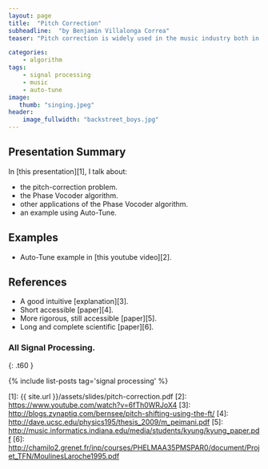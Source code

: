 ```yaml
---
layout: page
title:  "Pitch Correction"
subheadline:  "by Benjamin Villalonga Correa"
teaser: "Pitch correction is widely used in the music industry both in real time and in post-production situations. Depending on the original quality of an artist, pitch correcting techniques can range from allowing an already good performance to become excellent (as far as tuning is concerned) to making a terrible one sound robotic and surprisingly late-90-ish. From an engineering point of view, the difficulty of these algorithms boils down to being able to manipulate independently time scales and frequencies in a signal. One algorithm that achieves this is the Phase Vocoder, which is discussed in this presentation. Its range of application goes beyond pitch correcting purposes, so more insight in the kind of problems that it tackles will also be given. An example of the commercial software Auto-Tune is also linked."

categories:
    - algorithm
tags:
    - signal processing
    - music
    - auto-tune
image:
   thumb: "singing.jpeg"
header:
    image_fullwidth: "backstreet_boys.jpg"
---
```

<!-- Page Content Starts Here -->

## Presentation Summary
In [this presentation][1], I talk about:

  * the pitch-correction problem.
  * the Phase Vocoder algorithm.
  * other applications of the Phase Vocoder algorithm.
  * an example using Auto-Tune.


## Examples
  * Auto-Tune example in [this youtube video][2].

## References
  * A good intuitive [explanation][3].
  * Short accessible [paper][4].
  * More rigorous, still accessible [paper][5].
  * Long and complete scientific [paper][6].

### All Signal Processing.
{: .t60 }

{% include list-posts tag='signal processing' %}

[1]: {{ site.url }}/assets/slides/pitch-correction.pdf
[2]: https://www.youtube.com/watch?v=6fTh0WRJoX4
[3]: http://blogs.zynaptiq.com/bernsee/pitch-shifting-using-the-ft/
[4]: http://dave.ucsc.edu/physics195/thesis_2009/m_peimani.pdf
[5]: http://music.informatics.indiana.edu/media/students/kyung/kyung_paper.pdf
[6]: http://chamilo2.grenet.fr/inp/courses/PHELMAA35PMSPAR0/document/Projet_TFN/MoulinesLaroche1995.pdf

